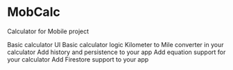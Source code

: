 # MobCalc
Calculator for Mobile project

Basic calculator UI
Basic calculator logic
Kilometer to Mile converter in your calculator
Add history and persistence to your app
Add equation support for your calculator
Add Firestore support to your app
